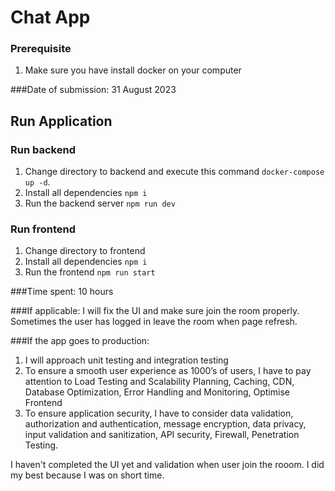 # Chat App

### Prerequisite
1. Make sure you have install docker on your computer

###Date of submission: 31 August 2023

## Run Application

### Run backend
1. Change directory to backend and execute this command ```docker-compose up -d```.
2. Install all dependencies ```npm i```
3. Run the backend server ```npm run dev```

### Run frontend
1. Change directory to frontend
2. Install all dependencies ```npm i```
3. Run the frontend ```npm run start```

###Time spent: 10 hours

###If applicable: 
I will fix the UI and make sure join the room properly. Sometimes the user has logged in leave the room when page refresh. 

###If the app goes to production:
1. I will approach unit testing and integration testing
2. To ensure a smooth user experience as 1000’s of users, I have to pay attention to Load Testing and Scalability Planning, Caching, CDN, Database Optimization, Error Handling and Monitoring, Optimise Frontend
3. To ensure application security, I have to consider data validation, authorization and authentication, message encryption, data privacy, input validation and sanitization, API security, Firewall, Penetration Testing. 

I haven't completed the UI yet and validation when user join the rooom. I did my best because I was on short time. 



 
